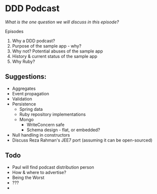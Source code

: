DDD Podcast
===========

_What is the *one* question we will discuss in this episode?_

Episodes

1. Why a DDD podcast?
1. Purpose of the sample app - why?
1. Why not? Potential abuses of the sample app
1. History & current status of the sample app
1. Why Ruby?


## Suggestions:

* Aggregates
* Event propagation
* Validation
* Persistence
  * Spring data
  * Ruby repository implementations
  * Mongo
    * WriteConcern safe
    * Schema design - flat, or embedded?
* Null handling in constructors
* Discuss Reza Rahman's JEE7 port (assuming it can be open-sourced)

## Todo

* Paul will find podcast distribution person
* How & where to advertise?
 * Being the Worst
 * ???
 * 
